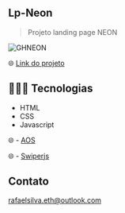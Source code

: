 ## Lp-Neon

> Projeto landing page NEON 

![GHNEON](https://user-images.githubusercontent.com/113713067/208174166-e7f35a4a-fced-4285-afcf-41a0ec619ec8.png)

🌐 [Link do projeto](https://rafaelsilvaeth.github.io/Lp-Neon/)


## 👨🏻‍💻 Tecnologias 

- HTML
- CSS
- Javascript 

🌐 - [AOS](https://michalsnik.github.io/aos/)

🌐 - [Swiperjs](https://swiperjs.com/)


## Contato

rafaelsilva.eth@outlook.com
